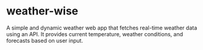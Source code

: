 # weather-wise
A simple and dynamic weather web app that fetches real-time weather data using an API. It provides current temperature, weather conditions, and forecasts based on user input.
